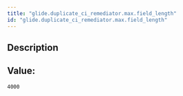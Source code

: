 ```yaml
---
title: "glide.duplicate_ci_remediator.max.field_length"
id: "glide.duplicate_ci_remediator.max.field_length"
---
```

## Description



## Value: 
```
4000
```